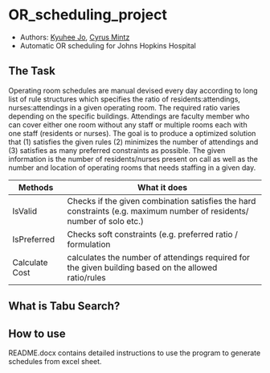 # OR_scheduling_project
- Authors: [Kyuhee Jo](kjo3@jhu.edu), [Cyrus Mintz](cmintz2@jhmi.edu)
- Automatic OR scheduling for Johns Hopkins Hospital

## The Task

Operating room schedules are manual devised every day according to long list of rule structures which specifies the ratio of residents:attendings, nurses:attendings in a given operating room. The required ratio varies depending on the specific buildings. Attendings are faculty member who can cover either one room without any staff or multiple rooms each with one staff (residents or nurses). The goal is to produce a optimized solution that (1) satisfies the given rules (2) minimizes the number of attendings and (3) satisfies as many preferred constraints as possible. The given information is the number of residents/nurses present on call as well as the number and location of operating rooms that needs staffing in a given day. 

| Methods        | What it does |
| ------------- | ------------- |
| IsValid | Checks if the given combination satisfies the hard constraints (e.g. maximum number of residents/ number of solo etc.)  |
| IsPreferred | Checks soft constraints (e.g. preferred ratio / formulation |
| Calculate Cost | calculates the number of attendings required for the given building based on the allowed ratio/rules |


## What is Tabu Search? 

## How to use 

README.docx contains detailed instructions to use the program to generate schedules from excel sheet. 
